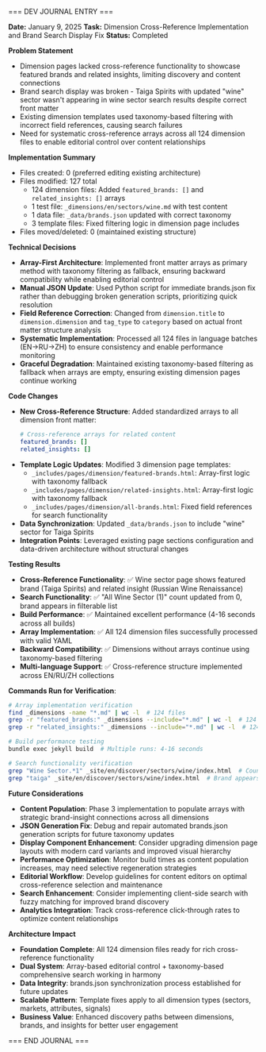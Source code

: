 === DEV JOURNAL ENTRY ===

**Date:** January 9, 2025
**Task:** Dimension Cross-Reference Implementation and Brand Search Display Fix
**Status:** Completed

**Problem Statement**
- Dimension pages lacked cross-reference functionality to showcase featured brands and related insights, limiting discovery and content connections
- Brand search display was broken - Taiga Spirits with updated "wine" sector wasn't appearing in wine sector search results despite correct front matter
- Existing dimension templates used taxonomy-based filtering with incorrect field references, causing search failures
- Need for systematic cross-reference arrays across all 124 dimension files to enable editorial control over content relationships

**Implementation Summary**
- Files created: 0 (preferred editing existing architecture)
- Files modified: 127 total
  - 124 dimension files: Added `featured_brands: []` and `related_insights: []` arrays
  - 1 test file: `_dimensions/en/sectors/wine.md` with test content
  - 1 data file: `_data/brands.json` updated with correct taxonomy
  - 3 template files: Fixed filtering logic in dimension page includes
- Files moved/deleted: 0 (maintained existing structure)

**Technical Decisions**
- **Array-First Architecture**: Implemented front matter arrays as primary method with taxonomy filtering as fallback, ensuring backward compatibility while enabling editorial control
- **Manual JSON Update**: Used Python script for immediate brands.json fix rather than debugging broken generation scripts, prioritizing quick resolution
- **Field Reference Correction**: Changed from `dimension.title` to `dimension.dimension` and `tag_type` to `category` based on actual front matter structure analysis
- **Systematic Implementation**: Processed all 124 files in language batches (EN→RU→ZH) to ensure consistency and enable performance monitoring
- **Graceful Degradation**: Maintained existing taxonomy-based filtering as fallback when arrays are empty, ensuring existing dimension pages continue working

**Code Changes**
- **New Cross-Reference Structure**: Added standardized arrays to all dimension front matter:
  ```yaml
  # Cross-reference arrays for related content
  featured_brands: []
  related_insights: []
  ```
- **Template Logic Updates**: Modified 3 dimension page templates:
  - `_includes/pages/dimension/featured-brands.html`: Array-first logic with taxonomy fallback
  - `_includes/pages/dimension/related-insights.html`: Array-first logic with taxonomy fallback  
  - `_includes/pages/dimension/all-brands.html`: Fixed field references for search functionality
- **Data Synchronization**: Updated `_data/brands.json` to include "wine" sector for Taiga Spirits
- **Integration Points**: Leveraged existing page sections configuration and data-driven architecture without structural changes

**Testing Results**
- **Cross-Reference Functionality**: ✅ Wine sector page shows featured brand (Taiga Spirits) and related insight (Russian Wine Renaissance)
- **Search Functionality**: ✅ "All Wine Sector (1)" count updated from 0, brand appears in filterable list
- **Build Performance**: ✅ Maintained excellent performance (4-16 seconds across all builds)
- **Array Implementation**: ✅ All 124 dimension files successfully processed with valid YAML
- **Backward Compatibility**: ✅ Dimensions without arrays continue using taxonomy-based filtering
- **Multi-language Support**: ✅ Cross-reference structure implemented across EN/RU/ZH collections

**Commands Run for Verification**:
```bash
# Array implementation verification
find _dimensions -name "*.md" | wc -l  # 124 files
grep -r "featured_brands:" _dimensions --include="*.md" | wc -l  # 124 matches
grep -r "related_insights:" _dimensions --include="*.md" | wc -l  # 124 matches

# Build performance testing
bundle exec jekyll build  # Multiple runs: 4-16 seconds

# Search functionality verification
grep "Wine Sector.*1" _site/en/discover/sectors/wine/index.html  # Count = 1
grep "taiga" _site/en/discover/sectors/wine/index.html  # Brand appears
```

**Future Considerations**
- **Content Population**: Phase 3 implementation to populate arrays with strategic brand-insight connections across all dimensions
- **JSON Generation Fix**: Debug and repair automated brands.json generation scripts for future taxonomy updates
- **Display Component Enhancement**: Consider upgrading dimension page layouts with modern card variants and improved visual hierarchy
- **Performance Optimization**: Monitor build times as content population increases, may need selective regeneration strategies
- **Editorial Workflow**: Develop guidelines for content editors on optimal cross-reference selection and maintenance
- **Search Enhancement**: Consider implementing client-side search with fuzzy matching for improved brand discovery
- **Analytics Integration**: Track cross-reference click-through rates to optimize content relationships

**Architecture Impact**
- **Foundation Complete**: All 124 dimension files ready for rich cross-reference functionality
- **Dual System**: Array-based editorial control + taxonomy-based comprehensive search working in harmony
- **Data Integrity**: brands.json synchronization process established for future updates
- **Scalable Pattern**: Template fixes apply to all dimension types (sectors, markets, attributes, signals)
- **Business Value**: Enhanced discovery paths between dimensions, brands, and insights for better user engagement

=== END JOURNAL ===